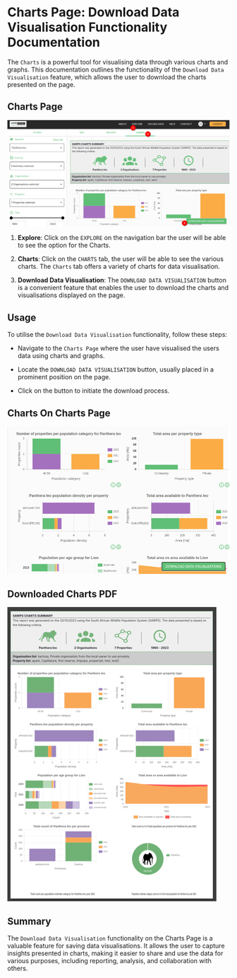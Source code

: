 # Charts Page: Download Data Visualisation Functionality Documentation

The `Charts` is a powerful tool for visualising data through various charts and graphs. This documentation outlines the functionality of the `Download Data Visualisation` feature, which allows the user to download the charts presented on the page.

## Charts Page

![Charts Page](./img/charts-1.png)

1. **Explore**: Click on the `EXPLORE` on the navigation bar the user will be able to see the option for the Charts.

2. **Charts**: Click on the `CHARTS` tab, the user will be able to see the various charts. The `Charts` tab offers a variety of charts for data visualisation.

3. **Download Data Visualisation**: The `DOWNLOAD DATA VISUALISATION` button is a convenient feature that enables the user to download the charts and visualisations displayed on the page.

## Usage

To utilise the `Download Data Visualisation` functionality, follow these steps:

- Navigate to the `Charts Page` where the user have visualised the users data using charts and graphs.

- Locate the `DOWNLOAD DATA VISUALISATION` button, usually placed in a prominent position on the page.

- Click on the button to initiate the download process.

## Charts On Charts Page

![Charts On Charts Page](./img/charts-2.png)

## Downloaded Charts PDF

![Downloaded Charts PDF](./img/charts-3.png)

## Summary

The `Download Data Visualisation` functionality on the Charts Page is a valuable feature for saving data visualisations. It allows the user to capture insights presented in charts, making it easier to share and use the data for various purposes, including reporting, analysis, and collaboration with others.
